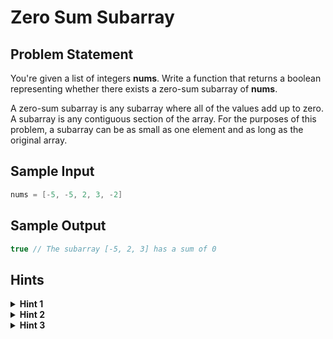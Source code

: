 # Zero Sum Subarray

## Problem Statement

You're given a list of integers **nums**. Write a function that returns a boolean representing whether there exists a zero-sum subarray of **nums**.

A zero-sum subarray is any subarray where all of the values add up to zero. A subarray is any contiguous section of the array. For the purposes of this problem, a subarray can be as small as one element and as long as the original array.

## Sample Input

```C++
nums = [-5, -5, 2, 3, -2]
```
## Sample Output

```C++
true // The subarray [-5, 2, 3] has a sum of 0
```

## Hints

<details>
<summary><strong>Hint 1</strong></summary>

A good way to approach this problem is to first think of a simpler version. How would you check if the entire array sum is zero?

</details>

<details>
<summary><strong>Hint 2</strong></summary>

If the entire array does not sum to zero, then you need to check if there are any smaller subarrays that sum to zero. For this, it can be helpful to keep track of all of the sums from [0, i], where i is every index in the array.

</details>

<details>
<summary><strong>Hint 3</strong></summary>

After recording all sums from [0, i], what would it mean if a sum is repeated?

</details>